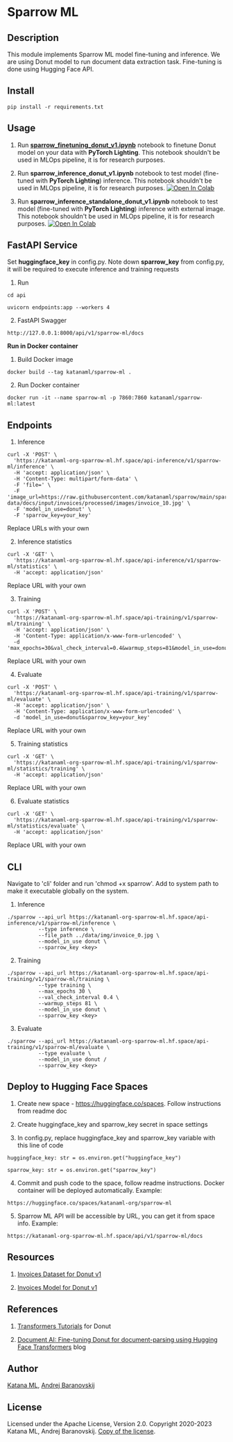 # Sparrow ML

## Description

This module implements Sparrow ML model fine-tuning and inference. We are using Donut model to run document data extraction task. Fine-tuning is done using Hugging Face API.

## Install

```
pip install -r requirements.txt
```

## Usage

1. Run [**sparrow_finetuning_donut_v1.ipynb**](https://colab.research.google.com/drive/1-v1VE2Oow_klQjO-ETGyxuIP4ebIjRGC?usp=sharing) notebook to finetune Donut model on your data with **PyTorch Lighting**. This notebook shouldn't be used in MLOps pipeline, it is for research purposes.

2. Run **sparrow_inference_donut_v1.ipynb** notebook to test model (fine-tuned with **PyTorch Lighting**) inference. This notebook shouldn't be used in MLOps pipeline, it is for research purposes. [![Open In Colab](https://colab.research.google.com/assets/colab-badge.svg)](https://colab.research.google.com/drive/1eCFAIst7mFOQcib3MzUdgHGpitS1sh8y?usp=sharing)

3. Run **sparrow_inference_standalone_donut_v1.ipynb** notebook to test model (fine-tuned with **PyTorch Lighting**) inference with external image. This notebook shouldn't be used in MLOps pipeline, it is for research purposes. [![Open In Colab](https://colab.research.google.com/assets/colab-badge.svg)](https://colab.research.google.com/drive/1OoX1llhhNWeI9j8ajJRm7dbPFA3ZlFg5?usp=sharing)

## FastAPI Service

Set **huggingface_key** in config.py. Note down **sparrow_key** from config.py, it will be required to execute inference and training requests

1. Run

```
cd api
```

```
uvicorn endpoints:app --workers 4
```

2. FastAPI Swagger

```
http://127.0.0.1:8000/api/v1/sparrow-ml/docs
```

**Run in Docker container**

1. Build Docker image

```
docker build --tag katanaml/sparrow-ml .
```

2. Run Docker container

```
docker run -it --name sparrow-ml -p 7860:7860 katanaml/sparrow-ml:latest
```

## Endpoints

1. Inference

```
curl -X 'POST' \
  'https://katanaml-org-sparrow-ml.hf.space/api-inference/v1/sparrow-ml/inference' \
  -H 'accept: application/json' \
  -H 'Content-Type: multipart/form-data' \
  -F 'file=' \
  -F 'image_url=https://raw.githubusercontent.com/katanaml/sparrow/main/sparrow-data/docs/input/invoices/processed/images/invoice_10.jpg' \
  -F 'model_in_use=donut' \
  -F 'sparrow_key=your_key'
```

Replace URLs with your own

2. Inference statistics

```
curl -X 'GET' \
  'https://katanaml-org-sparrow-ml.hf.space/api-inference/v1/sparrow-ml/statistics' \
  -H 'accept: application/json'
```

Replace URL with your own

3. Training

```
curl -X 'POST' \
  'https://katanaml-org-sparrow-ml.hf.space/api-training/v1/sparrow-ml/training' \
  -H 'accept: application/json' \
  -H 'Content-Type: application/x-www-form-urlencoded' \
  -d 'max_epochs=30&val_check_interval=0.4&warmup_steps=81&model_in_use=donut&sparrow_key=your_key'
```

Replace URL with your own

4. Evaluate

```
curl -X 'POST' \
  'https://katanaml-org-sparrow-ml.hf.space/api-training/v1/sparrow-ml/evaluate' \
  -H 'accept: application/json' \
  -H 'Content-Type: application/x-www-form-urlencoded' \
  -d 'model_in_use=donut&sparrow_key=your_key'
```

Replace URL with your own

5. Training statistics

```
curl -X 'GET' \
  'https://katanaml-org-sparrow-ml.hf.space/api-training/v1/sparrow-ml/statistics/training' \
  -H 'accept: application/json'
```

Replace URL with your own

6. Evaluate statistics

```
curl -X 'GET' \
  'https://katanaml-org-sparrow-ml.hf.space/api-training/v1/sparrow-ml/statistics/evaluate' \
  -H 'accept: application/json'
```

Replace URL with your own

## CLI

Navigate to 'cli' folder and run 'chmod +x sparrow'. Add to system path to make it executable globally on the system.

1. Inference

```
./sparrow --api_url https://katanaml-org-sparrow-ml.hf.space/api-inference/v1/sparrow-ml/inference \
          --type inference \
          --file_path ../data/img/invoice_0.jpg \
          --model_in_use donut \
          --sparrow_key <key>
```

2. Training

```
./sparrow --api_url https://katanaml-org-sparrow-ml.hf.space/api-training/v1/sparrow-ml/training \
          --type training \
          --max_epochs 30 \
          --val_check_interval 0.4 \
          --warmup_steps 81 \
          --model_in_use donut \
          --sparrow_key <key>

```

3. Evaluate

```
./sparrow --api_url https://katanaml-org-sparrow-ml.hf.space/api-training/v1/sparrow-ml/evaluate \
          --type evaluate \
          --model_in_use donut / 
          --sparrow_key <key>
```

## Deploy to Hugging Face Spaces

1. Create new space - https://huggingface.co/spaces. Follow instructions from readme doc

2. Create huggingface_key and sparrow_key secret in space settings

3. In config.py, replace huggingface_key and sparrow_key variable with this line of code

```
huggingface_key: str = os.environ.get("huggingface_key")
```

```
sparrow_key: str = os.environ.get("sparrow_key")
```

4. Commit and push code to the space, follow readme instructions. Docker container will be deployed automatically. Example:

```
https://huggingface.co/spaces/katanaml-org/sparrow-ml
```

5. Sparrow ML API will be accessible by URL, you can get it from space info. Example:

```
https://katanaml-org-sparrow-ml.hf.space/api/v1/sparrow-ml/docs
```

## Resources

1. [Invoices Dataset for Donut v1](https://huggingface.co/datasets/katanaml-org/invoices-donut-data-v1)

2. [Invoices Model for Donut v1](https://huggingface.co/katanaml-org/invoices-donut-model-v1)

## References

1. [Transformers Tutorials](https://github.com/NielsRogge/Transformers-Tutorials/tree/master/Donut) for Donut

2. [Document AI: Fine-tuning Donut for document-parsing using Hugging Face Transformers](https://www.philschmid.de/fine-tuning-donut) blog

## Author

[Katana ML](https://katanaml.io), [Andrej Baranovskij](https://github.com/abaranovskis-redsamurai)

## License

Licensed under the Apache License, Version 2.0. Copyright 2020-2023 Katana ML, Andrej Baranovskij. [Copy of the license](https://github.com/katanaml/sparrow/blob/main/LICENSE).
